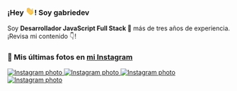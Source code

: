 <h3>¡Hey <img src="https://raw.githubusercontent.com/ABSphreak/ABSphreak/master/gifs/Hi.gif" width="20px" decondig="async">! Soy gabriedev</h3>

<p>Soy <strong>Desarrollador JavaScript Full Stack 🚀</strong> más de tres años de experiencia.<br />¡Revisa mi contenido 👇!</p>

### 📸 Mis últimas fotos en [mi Instagram](https://instagram.com/gabrie.dev)


<a href='https://instagram.com/p/C1UpuSGLQiG' target='_blank'>
  <img width='20%' src='https://instagram.flba2-1.fna.fbcdn.net/v/t51.2885-15/412513918_1325803934584302_4400498733289087214_n.jpg?stp=dst-jpg_e15&_nc_ht=instagram.flba2-1.fna.fbcdn.net&_nc_cat=106&_nc_ohc=T_-6DXACkagAX9gSv9q&edm=APU89FABAAAA&ccb=7-5&oh=00_AfBkjSEMHx0IVvJu47K6wtlbtweh_eakma0Mzv50A5xZAQ&oe=65A1A0C0&_nc_sid=bc0c2c' alt='Instagram photo' />
</a>
<a href='https://instagram.com/p/CzMY3lzxgmx' target='_blank'>
  <img width='20%' src='https://instagram.flba2-1.fna.fbcdn.net/v/t51.2885-15/398916226_819142863293745_2426123683154743297_n.webp?stp=dst-jpg_e35&_nc_ht=instagram.flba2-1.fna.fbcdn.net&_nc_cat=109&_nc_ohc=7sSpdH7RE-8AX8NsoUu&edm=APU89FABAAAA&ccb=7-5&oh=00_AfD6tLtegMdnxo1WhpOqbGIOu4Jq8IVaFTQczO3zzY93Ng&oe=65A22FE9&_nc_sid=bc0c2c' alt='Instagram photo' />
</a>
<a href='https://instagram.com/p/CygbQv4uqxM' target='_blank'>
  <img width='20%' src='https://instagram.flba2-1.fna.fbcdn.net/v/t51.2885-15/391525959_236593062741789_5868561716480810596_n.webp?stp=dst-jpg_e35&_nc_ht=instagram.flba2-1.fna.fbcdn.net&_nc_cat=109&_nc_ohc=wGHmswIjEr0AX-xndKl&edm=APU89FABAAAA&ccb=7-5&oh=00_AfCOZZh1iaCJ-WLawLZHD36ApkEuvg4l2CLPJ-3ZwpzfEQ&oe=65A23CA5&_nc_sid=bc0c2c' alt='Instagram photo' />
</a>
<a href='https://instagram.com/p/CxTmOF6vN8M' target='_blank'>
  <img width='20%' src='https://instagram.flba2-1.fna.fbcdn.net/v/t51.2885-15/378565944_323878180141713_8920720304536029091_n.jpg?stp=dst-jpg_e15&_nc_ht=instagram.flba2-1.fna.fbcdn.net&_nc_cat=109&_nc_ohc=MnsbfhS7qIYAX--8JU_&edm=APU89FABAAAA&ccb=7-5&oh=00_AfC2htW1eXYyKFaLRZyiQf6o1rqmwooAyxjwIt_1FhcV9g&oe=65A12ED8&_nc_sid=bc0c2c' alt='Instagram photo' />
</a>

